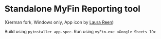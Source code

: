 # Standalone MyFin Reporting tool
(German fork, Windows only, App icon by [Laura Reen](https://icon-icons.com/icon/bill-expenses-fee-tax/108027))

Build using `pyinstaller app.spec`.
Run using `myFin.exe <Google Sheets ID>`